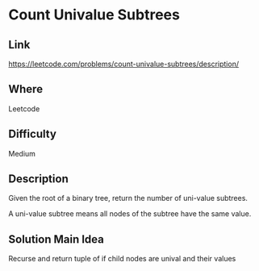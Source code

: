 # Count Univalue Subtrees

## Link

https://leetcode.com/problems/count-univalue-subtrees/description/

## Where

Leetcode

## Difficulty

Medium

## Description

Given the root of a binary tree, return the number of uni-value
subtrees.

A uni-value subtree means all nodes of the subtree have the same value.

## Solution Main Idea

Recurse and return tuple of if child nodes are unival and their values
